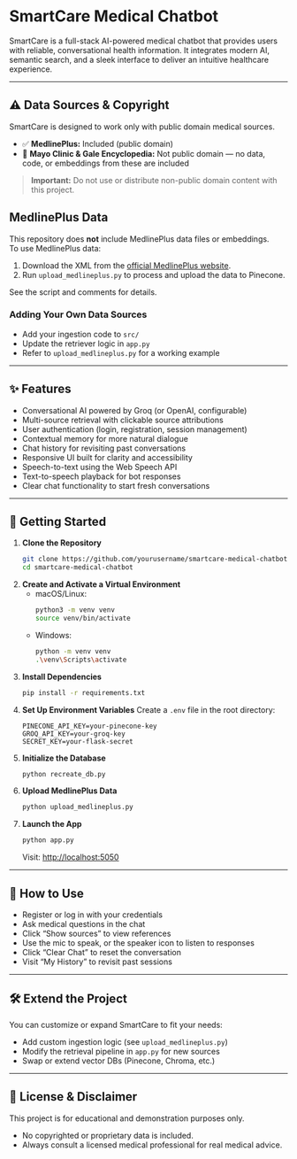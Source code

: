 # SmartCare Medical Chatbot

SmartCare is a full-stack AI-powered medical chatbot that provides users with reliable, conversational health information. It integrates modern AI, semantic search, and a sleek interface to deliver an intuitive healthcare experience.

---

## ⚠️ Data Sources & Copyright

SmartCare is designed to work only with public domain medical sources.

- ✅ **MedlinePlus:** Included (public domain)
- 🚫 **Mayo Clinic & Gale Encyclopedia:** Not public domain — no data, code, or embeddings from these are included

> **Important:** Do not use or distribute non-public domain content with this project.


## MedlinePlus Data

This repository does **not** include MedlinePlus data files or embeddings.  
To use MedlinePlus data:

1. Download the XML from the [official MedlinePlus website](https://medlineplus.gov/xml.html).
2. Run `upload_medlineplus.py` to process and upload the data to Pinecone.

See the script and comments for details.


### Adding Your Own Data Sources
- Add your ingestion code to `src/`
- Update the retriever logic in `app.py`
- Refer to `upload_medlineplus.py` for a working example

---

## ✨ Features

- Conversational AI powered by Groq (or OpenAI, configurable)
- Multi-source retrieval with clickable source attributions
- User authentication (login, registration, session management)
- Contextual memory for more natural dialogue
- Chat history for revisiting past conversations
- Responsive UI built for clarity and accessibility
- Speech-to-text using the Web Speech API
- Text-to-speech playback for bot responses
- Clear chat functionality to start fresh conversations

---

## 🚀 Getting Started

1. **Clone the Repository**
   ```bash
   git clone https://github.com/yourusername/smartcare-medical-chatbot.git
   cd smartcare-medical-chatbot
   ```
2. **Create and Activate a Virtual Environment**
   - macOS/Linux:
     ```bash
     python3 -m venv venv
     source venv/bin/activate
     ```
   - Windows:
     ```bash
     python -m venv venv
     .\venv\Scripts\activate
     ```
3. **Install Dependencies**
   ```bash
   pip install -r requirements.txt
   ```
4. **Set Up Environment Variables**
   Create a `.env` file in the root directory:
   ```env
   PINECONE_API_KEY=your-pinecone-key
   GROQ_API_KEY=your-groq-key
   SECRET_KEY=your-flask-secret
   ```
5. **Initialize the Database**
   ```bash
   python recreate_db.py
   ```
6. **Upload MedlinePlus Data**
   ```bash
   python upload_medlineplus.py
   ```
7. **Launch the App**
   ```bash
   python app.py
   ```
   Visit: [http://localhost:5050](http://localhost:5050)

---

## 💬 How to Use

- Register or log in with your credentials
- Ask medical questions in the chat
- Click “Show sources” to view references
- Use the mic to speak, or the speaker icon to listen to responses
- Click “Clear Chat” to reset the conversation
- Visit “My History” to revisit past sessions

---

## 🛠️ Extend the Project

You can customize or expand SmartCare to fit your needs:
- Add custom ingestion logic (see `upload_medlineplus.py`)
- Modify the retrieval pipeline in `app.py` for new sources
- Swap or extend vector DBs (Pinecone, Chroma, etc.)

---

## 📄 License & Disclaimer

This project is for educational and demonstration purposes only.

- No copyrighted or proprietary data is included.
- Always consult a licensed medical professional for real medical advice. 